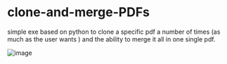 # clone-and-merge-PDFs
simple exe based on python to clone a specific pdf a number of times (as much as the user wants ) and the ability to merge it all in one single pdf.

![image](https://github.com/user-attachments/assets/ee888ef0-9b03-4ce7-92c7-24d71dc047de)
